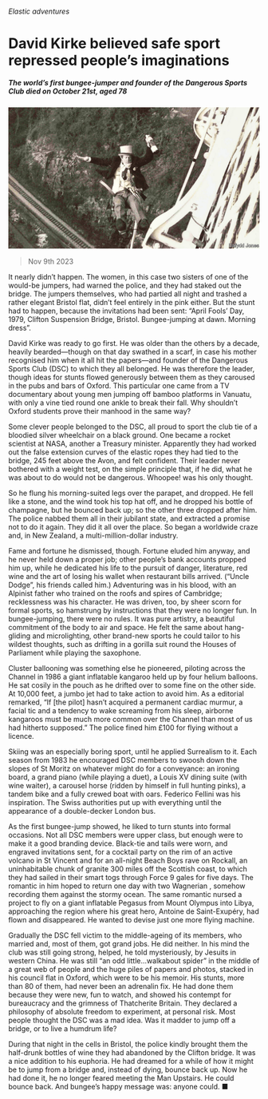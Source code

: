 ###### Elastic adventures

# David Kirke believed safe sport repressed people’s imaginations 

##### The world’s first bungee-jumper and founder of the Dangerous Sports Club died on October 21st, aged 78 

![image](images/20231111_OBP001.jpg) 

> Nov 9th 2023 

It nearly didn’t happen. The women, in this case two sisters of one of the would-be jumpers, had warned the police, and they had staked out the bridge. The jumpers themselves, who had partied all night and trashed a rather elegant Bristol flat, didn’t feel entirely in the pink either. But the stunt had to happen, because the invitations had been sent: “April Fools’ Day, 1979, Clifton Suspension Bridge, Bristol. Bungee-jumping at dawn. Morning dress”.

David Kirke was ready to go first. He was older than the others by a decade, heavily bearded—though on that day swathed in a scarf, in case his mother recognised him when it all hit the papers—and founder of the Dangerous Sports Club (DSC) to which they all belonged. He was therefore the leader, though ideas for stunts flowed generously between them as they caroused in the pubs and bars of Oxford. This particular one came from a TV documentary about young men jumping off bamboo platforms in Vanuatu, with only a vine tied round one ankle to break their fall. Why shouldn’t Oxford students prove their manhood in the same way? 

Some clever people belonged to the DSC, all proud to sport the club tie of a bloodied silver wheelchair on a black ground. One became a rocket scientist at NASA, another a Treasury minister. Apparently they had worked out the false extension curves of the elastic ropes they had tied to the bridge, 245 feet above the Avon, and felt confident. Their leader never bothered with a weight test, on the simple principle that, if he did, what he was about to do would not be dangerous. Whoopee! was his only thought. 

So he flung his morning-suited legs over the parapet, and dropped. He fell like a stone, and the wind took his top hat off, and he dropped his bottle of champagne, but he bounced back up; so the other three dropped after him. The police nabbed them all in their jubilant state, and extracted a promise not to do it again. They did it all over the place. So began a worldwide craze and, in New Zealand, a multi-million-dollar industry. 

Fame and fortune he dismissed, though. Fortune eluded him anyway, and he never held down a proper job; other people’s bank accounts propped him up, while he dedicated his life to the pursuit of danger, literature, red wine and the art of losing his wallet when restaurant bills arrived. (“Uncle Dodge”, his friends called him.) Adventuring was in his blood, with an Alpinist father who trained on the roofs and spires of Cambridge; recklessness was his character. He was driven, too, by sheer scorn for formal sports, so hamstrung by instructions that they were no longer fun. In bungee-jumping, there were no rules. It was pure artistry, a beautiful commitment of the body to air and space. He felt the same about hang-gliding and microlighting, other brand-new sports he could tailor to his wildest thoughts, such as drifting in a gorilla suit round the Houses of Parliament while playing the saxophone. 

Cluster ballooning was something else he pioneered, piloting across the Channel in 1986 a giant inflatable kangaroo held up by four helium balloons. He sat cosily in the pouch as he drifted over to some fine on the other side. At 10,000 feet, a jumbo jet had to take action to avoid him. As a  editorial remarked, “If [the pilot] hasn’t acquired a permanent cardiac murmur, a facial tic and a tendency to wake screaming from his sleep, airborne kangaroos must be much more common over the Channel than most of us had hitherto supposed.” The police fined him £100 for flying without a licence. 

Skiing was an especially boring sport, until he applied Surrealism to it. Each season from 1983 he encouraged DSC members to swoosh down the slopes of St Moritz on whatever might do for a conveyance: an ironing board, a grand piano (while playing a duet), a Louis XV dining suite (with wine waiter), a carousel horse (ridden by himself in full hunting pinks), a tandem bike and a fully crewed boat with oars. Federico Fellini was his inspiration. The Swiss authorities put up with everything until the appearance of a double-decker London bus. 

As the first bungee-jump showed, he liked to turn stunts into formal occasions. Not all DSC members were upper class, but enough were to make it a good branding device. Black-tie and tails were worn, and engraved invitations sent, for a cocktail party on the rim of an active volcano in St Vincent and for an all-night Beach Boys rave on Rockall, an uninhabitable chunk of granite 300 miles off the Scottish coast, to which they had sailed in their smart togs through Force 9 gales for five days. The romantic in him hoped to return one day with two Wagnerian , somehow recording them against the stormy ocean. The same romantic nursed a project to fly on a giant inflatable Pegasus from Mount Olympus into Libya, approaching the region where his great hero, Antoine de Saint-Exupéry, had flown and disappeared. He wanted to devise just one more flying machine.

Gradually the DSC fell victim to the middle-ageing of its members, who married and, most of them, got grand jobs. He did neither. In his mind the club was still going strong, helped, he told  mysteriously, by Jesuits in western China. He was still “an odd little...walkabout spider” in the middle of a great web of people and the huge piles of papers and photos, stacked in his council flat in Oxford, which were to be his memoir. His stunts, more than 80 of them, had never been an adrenalin fix. He had done them because they were new, fun to watch, and showed his contempt for bureaucracy and the grimness of Thatcherite Britain. They declared a philosophy of absolute freedom to experiment, at personal risk. Most people thought the DSC was a mad idea. Was it madder to jump off a bridge, or to live a humdrum life? 

During that night in the cells in Bristol, the police kindly brought them the half-drunk bottles of wine they had abandoned by the Clifton bridge. It was a nice addition to his euphoria. He had dreamed for a while of how it might be to jump from a bridge and, instead of dying, bounce back up. Now he had done it, he no longer feared meeting the Man Upstairs. He could bounce back. And bungee’s happy message was: anyone could. ■

